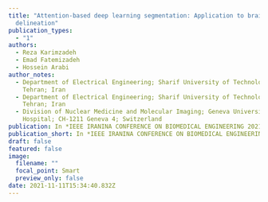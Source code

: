 ```yaml
---
title: "Attention-based deep learning segmentation: Application to brain tumor
  delineation"
publication_types:
  - "1"
authors:
  - Reza Karimzadeh
  - Emad Fatemizadeh
  - Hossein Arabi
author_notes:
  - Department of Electrical Engineering; Sharif University of Technology;
    Tehran; Iran
  - Department of Electrical Engineering; Sharif University of Technology;
    Tehran; Iran
  - Division of Nuclear Medicine and Molecular Imaging; Geneva University
    Hospital; CH-1211 Geneva 4; Switzerland
publication: In *IEEE IRANINA CONFERENCE ON BIOMEDICAL ENGINEERING 2021*
publication_short: In *IEEE IRANINA CONFERENCE ON BIOMEDICAL ENGINEERING 2021*
draft: false
featured: false
image:
  filename: ""
  focal_point: Smart
  preview_only: false
date: 2021-11-11T15:34:40.832Z
---
```

